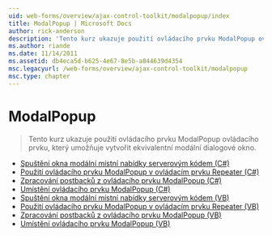 ```yaml
---
uid: web-forms/overview/ajax-control-toolkit/modalpopup/index
title: ModalPopup | Microsoft Docs
author: rick-anderson
description: 'Tento kurz ukazuje použití ovládacího prvku ModalPopup ovládacího prvku, který umožňuje vytvořit ekvivalentní modální dialogové okno.'
ms.author: riande
ms.date: 11/14/2011
ms.assetid: db4eca5d-b625-4e67-8e5b-a844639d4354
msc.legacyurl: /web-forms/overview/ajax-control-toolkit/modalpopup
msc.type: chapter
---
```

<a name="modalpopup"></a>ModalPopup
====================
> Tento kurz ukazuje použití ovládacího prvku ModalPopup ovládacího prvku, který umožňuje vytvořit ekvivalentní modální dialogové okno.


- [Spuštění okna modální místní nabídky serverovým kódem (C#)](launching-a-modal-popup-window-from-server-code-cs.md)
- [Použití ovládacího prvku ModalPopup v ovládacím prvku Repeater (C#)](using-modalpopup-with-a-repeater-control-cs.md)
- [Zpracování postbacků z ovládacího prvku ModalPopup (C#)](handling-postbacks-from-a-modalpopup-cs.md)
- [Umístění ovládacího prvku ModalPopup (C#)](positioning-a-modalpopup-cs.md)
- [Spuštění okna modální místní nabídky serverovým kódem (VB)](launching-a-modal-popup-window-from-server-code-vb.md)
- [Použití ovládacího prvku ModalPopup v ovládacím prvku Repeater (VB)](using-modalpopup-with-a-repeater-control-vb.md)
- [Zpracování postbacků z ovládacího prvku ModalPopup (VB)](handling-postbacks-from-a-modalpopup-vb.md)
- [Umístění ovládacího prvku ModalPopup (VB)](positioning-a-modalpopup-vb.md)
